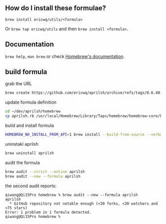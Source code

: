 ## How do I install these formulae?

`brew install ericwq/utils/<formula>`

Or `brew tap ericwq/utils` and then `brew install <formula>`.

## Documentation

`brew help`, `man brew` or check [Homebrew's documentation](https://docs.brew.sh).

## build formula
grab the URL 
```sh
brew create https://github.com/ericwq/aprilsh/archive/refs/tags/0.6.40.tar.gz
```
update formula definition
```sh
cd ~/dev/aprilsh/homebrew
cp aprilsh.rb /usr/local/Homebrew/Library/Taps/homebrew/homebrew-core/Formula/a/aprilsh.rb
```
build and install formula
```sh
HOMEBREW_NO_INSTALL_FROM_API=1 brew install --build-from-source --verbose --debug aprilsh
```
uninstakl aprilsh
```sh
brew uninstall aprilsh
```
audit the formula
```sh
brew audit --strict --online aprilsh
brew audit --new --formula aprilsh
```
the second audit reports:
```
qiwang@Qi15Pro homebrew % brew audit --new --formula aprilsh
aprilsh
  * GitHub repository not notable enough (<30 forks, <30 watchers and <75 stars)
Error: 1 problem in 1 formula detected.
qiwang@Qi15Pro homebrew %
```
